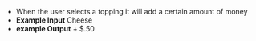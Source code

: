* When the user selects a topping it will add a certain amount of money
* **Example Input** Cheese
* **example Output** + $.50
